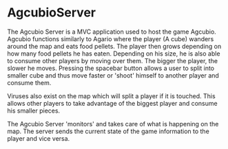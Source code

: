 # AgcubioServer

The Agcubio Server is a MVC application used to host the game Agcubio. Agcubio functions similarly to Agario where the player (A cube) 
wanders around the map and eats food pellets. The player then grows depending on how many food pellets he has eaten. Depending on his size, he is also able to consume other players by moving over them. The bigger the player, the slower he moves. Pressing the spacebar button allows a user to split into smaller cube and thus move faster or 'shoot' himself to another player and consume them.

Viruses also exist on the map which will split a player if it is touched. This allows other players to take advantage of the biggest player
and consume his smaller pieces. 

The Agcubio Server 'monitors' and takes care of what is happening on the map. The server sends the current state of the game information
to the player and vice versa. 

